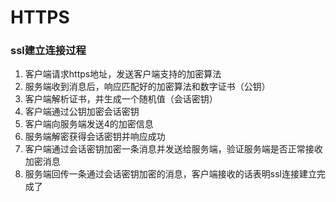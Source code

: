 # HTTPS

### ssl建立连接过程

1. 客户端请求https地址，发送客户端支持的加密算法
2. 服务端收到消息后，响应匹配好的加密算法和数字证书（公钥）
3. 客户端解析证书，并生成一个随机值（会话密钥）
4. 客户端通过公钥加密会话密钥
5. 客户端向服务端发送4的加密信息
6. 服务端解密获得会话密钥并响应成功
7. 客户端通过会话密钥加密一条消息并发送给服务端，验证服务端是否正常接收加密消息
8. 服务端回传一条通过会话密钥加密的消息，客户端接收的话表明ssl连接建立完成了

